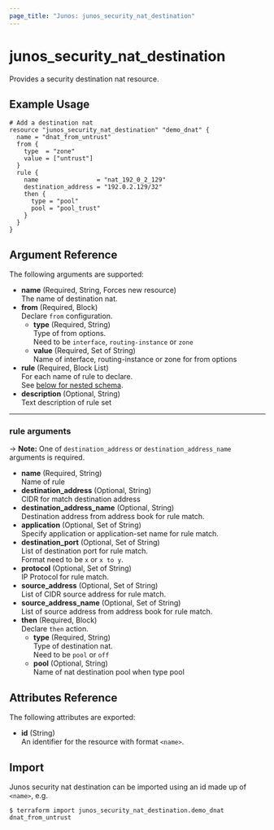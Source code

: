 ```yaml
---
page_title: "Junos: junos_security_nat_destination"
---
```


# junos_security_nat_destination

Provides a security destination nat resource.

## Example Usage

```hcl
# Add a destination nat
resource "junos_security_nat_destination" "demo_dnat" {
  name = "dnat_from_untrust"
  from {
    type  = "zone"
    value = ["untrust"]
  }
  rule {
    name                = "nat_192_0_2_129"
    destination_address = "192.0.2.129/32"
    then {
      type = "pool"
      pool = "pool_trust"
    }
  }
}
```

## Argument Reference

The following arguments are supported:

- **name** (Required, String, Forces new resource)  
  The name of destination nat.
- **from** (Required, Block)  
  Declare `from` configuration.
  - **type** (Required, String)  
    Type of from options.  
    Need to be `interface`, `routing-instance` or `zone`
  - **value** (Required, Set of String)  
    Name of interface, routing-instance or zone for from options
- **rule** (Required, Block List)  
  For each name of rule to declare.  
  See [below for nested schema](#rule-arguments).
- **description** (Optional, String)  
  Text description of rule set

---

### rule arguments

-> **Note:** One of `destination_address` or `destination_address_name` arguments is required.

- **name** (Required, String)  
  Name of rule
- **destination_address** (Optional, String)  
  CIDR for match destination address
- **destination_address_name** (Optional, String)  
  Destination address from address book for rule match.
- **application** (Optional, Set of String)  
  Specify application or application-set name for rule match.
- **destination_port** (Optional, Set of String)  
  List of destination port for rule match.  
  Format need to be `x` or `x to y`.
- **protocol** (Optional, Set of String)  
  IP Protocol for rule match.
- **source_address** (Optional, Set of String)  
  List of CIDR source address for rule match.
- **source_address_name** (Optional, Set of String)  
  List of source address from address book for rule match.
- **then** (Required, Block)  
  Declare `then` action.
  - **type** (Required, String)  
    Type of destination nat.  
    Need to be `pool` or `off`
  - **pool** (Optional, String)  
    Name of nat destination pool when type pool

## Attributes Reference

The following attributes are exported:

- **id** (String)  
  An identifier for the resource with format `<name>`.

## Import

Junos security nat destination can be imported using an id made up of `<name>`, e.g.

```shell
$ terraform import junos_security_nat_destination.demo_dnat dnat_from_untrust
```
